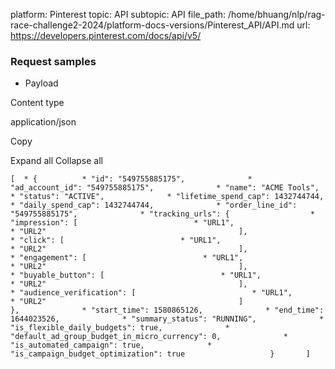 platform: Pinterest
topic: API
subtopic: API
file_path: /home/bhuang/nlp/rag-race-challenge2-2024/platform-docs-versions/Pinterest_API/API.md
url: https://developers.pinterest.com/docs/api/v5/


### Request samples

* Payload

Content type

application/json

Copy

Expand all Collapse all

`[  * {          * "id": "549755885175",              * "ad_account_id": "549755885175",              * "name": "ACME Tools",              * "status": "ACTIVE",              * "lifetime_spend_cap": 1432744744,              * "daily_spend_cap": 1432744744,              * "order_line_id": "549755885175",              * "tracking_urls": {                  * "impression": [                          * "URL1",                              * "URL2"                                           ],                      * "click": [                          * "URL1",                              * "URL2"                                           ],                      * "engagement": [                          * "URL1",                              * "URL2"                                           ],                      * "buyable_button": [                          * "URL1",                              * "URL2"                                           ],                      * "audience_verification": [                          * "URL1",                              * "URL2"                                           ]                               },              * "start_time": 1580865126,              * "end_time": 1644023526,              * "summary_status": "RUNNING",              * "is_flexible_daily_budgets": true,              * "default_ad_group_budget_in_micro_currency": 0,              * "is_automated_campaign": true,              * "is_campaign_budget_optimization": true                   }       ]`